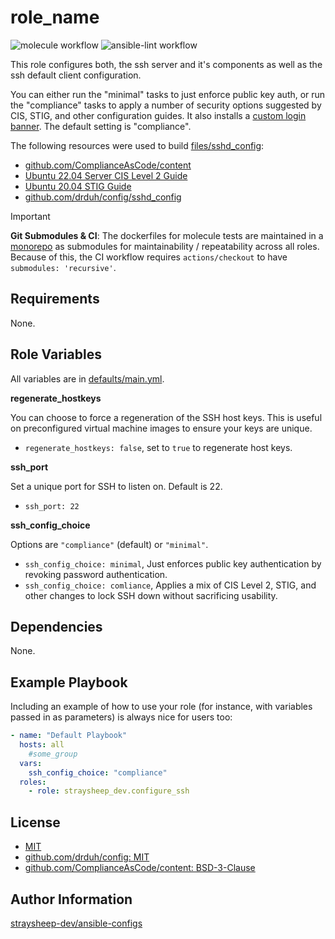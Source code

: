 role_name
=========

![molecule workflow](https://github.com/straysheep-dev/ansible-role-configure_ssh/actions/workflows/molecule.yml/badge.svg) ![ansible-lint workflow](https://github.com/straysheep-dev/ansible-role-configure_ssh/actions/workflows/ansible-lint.yml/badge.svg)

This role configures both, the ssh server and it's components as well as the ssh default client configuration.

You can either run the "minimal" tasks to just enforce public key auth, or run the "compliance" tasks to apply a number of security options suggested by CIS, STIG, and other configuration guides. It also installs a [custom login banner](files/issue). The default setting is "compliance".

The following resources were used to build [files/sshd_config](files/sshd_config):

- [github.com/ComplianceAsCode/content](https://github.com/ComplianceAsCode/content)
- [Ubuntu 22.04 Server CIS Level 2 Guide](https://static.open-scap.org/ssg-guides/ssg-ubuntu2204-guide-cis_level2_server.html#!)
- [Ubuntu 20.04 STIG Guide](https://static.open-scap.org/ssg-guides/ssg-ubuntu2004-guide-stig.html#!)
- [github.com/drduh/config/sshd_config](https://github.com/drduh/config/blob/main/sshd_config)

> [!IMPORTANT]
> **Git Submodules & CI**: The dockerfiles for molecule tests are maintained in a [monorepo](https://github.com/straysheep-dev/docker-configs) as submodules for maintainability / repeatability across all roles. Because of this, the CI workflow requires `actions/checkout` to have `submodules: 'recursive'`.

Requirements
------------

None.

Role Variables
--------------

All variables are in [defaults/main.yml](defaults/main.yml).

**regenerate_hostkeys**

You can choose to force a regeneration of the SSH host keys. This is useful on preconfigured virtual machine images to ensure your keys are unique.

- `regenerate_hostkeys: false`, set to `true` to regenerate host keys.

**ssh_port**

Set a unique port for SSH to listen on. Default is 22.

- `ssh_port: 22`

**ssh_config_choice**

Options are `"compliance"` (default) or `"minimal"`.

- `ssh_config_choice: minimal`, Just enforces public key authentication by revoking password authentication.
- `ssh_config_choice: comliance`, Applies a mix of CIS Level 2, STIG, and other changes to lock SSH down without sacrificing usability.

Dependencies
------------

None.

Example Playbook
----------------

Including an example of how to use your role (for instance, with variables passed in as parameters) is always nice for users too:

```yml
- name: "Default Playbook"
  hosts: all
    #some_group
  vars:
    ssh_config_choice: "compliance"
  roles:
    - role: straysheep_dev.configure_ssh
```


License
-------

- [MIT](./LICENSE)
- [github.com/drduh/config: MIT](https://github.com/drduh/config/blob/main/LICENSE)
- [github.com/ComplianceAsCode/content: BSD-3-Clause](https://github.com/ComplianceAsCode/content/blob/master/LICENSE)

Author Information
------------------

[straysheep-dev/ansible-configs](https://github.com/straysheep-dev/ansible-configs)
